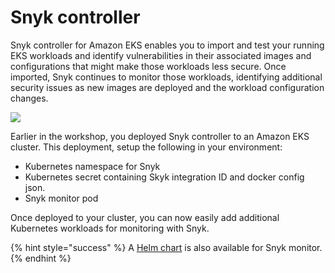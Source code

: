 # Snyk controller

Snyk controller for Amazon EKS enables you to import and test your running EKS workloads and identify vulnerabilities in their associated images and configurations that might make those workloads less secure. Once imported, Snyk continues to monitor those workloads, identifying additional security issues as new images are deployed and the workload configuration changes.

![](https://github.com/snyk/user-docs/tree/0874305e3aea1ea3c57b0398879776ac062b3479/.gitbook/assets/snyk-controller-architecture.png)

Earlier in the workshop, you deployed Snyk controller to an Amazon EKS cluster. This deployment, setup the following in your environment:

* Kubernetes namespace for Snyk
* Kubernetes secret containing Skyk integration ID and docker config json.
* Snyk monitor pod

Once deployed to your cluster, you can now easily add additional Kubernetes workloads for monitoring with Snyk.

{% hint style="success" %}
A [Helm chart](https://hub.helm.sh/charts/snyk/snyk-monitor) is also available for Snyk monitor.
{% endhint %}

